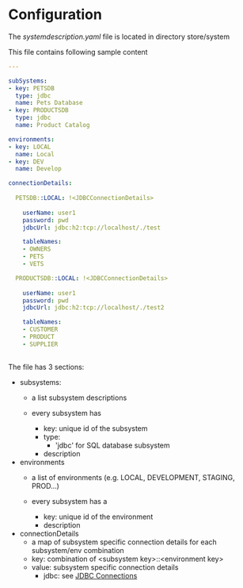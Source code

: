 # Configuration

The _systemdescription.yaml_ file is located in directory store/system  

This file contains following sample  content

```yaml
---

subSystems:
- key: PETSDB
  type: jdbc
  name: Pets Database
- key: PRODUCTSDB
  type: jdbc
  name: Product Catalog

environments:
- key: LOCAL
  name: Local
- key: DEV
  name: Develop

connectionDetails:
  
  PETSDB::LOCAL: !<JDBCConnectionDetails>
  
    userName: user1
    password: pwd
    jdbcUrl: jdbc:h2:tcp://localhost/./test

    tableNames:
    - OWNERS
    - PETS
    - VETS

  PRODUCTSDB::LOCAL: !<JDBCConnectionDetails>
  
    userName: user1
    password: pwd
    jdbcUrl: jdbc:h2:tcp://localhost/./test2

    tableNames:
    - CUSTOMER
    - PRODUCT
    - SUPPLIER
    

```

The file has 3 sections:

* subsystems: 
  * a list subsystem descriptions
  * every subsystem has

    * key: unique id of the subsystem
    * type: 
      * 'jdbc' for SQL database subsystem
    * description
* environments
  * a list of environments \(e.g. LOCAL, DEVELOPMENT, STAGING, PROD...\)
  * every subsystem has a 

    * key: unique id of the environment
    * description 
* connectionDetails
  * a map of subsystem specific connection details for each subsystem/env combination
  * key: combination of &lt;subsystem key&gt;::&lt;environment key&gt;
  * value: subsystem specific connection details
    * jdbc: see [JDBC Connections](jdbc-connections.md)



